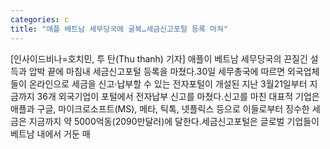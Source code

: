 ```yaml
---
categories: c
title: "애플 베트남 세무당국에 굴복…세금신고포털 등록 마쳐"
---
```

[인사이드비나=호치민, 투 탄(Thu thanh) 기자] 애플이 베트남 세무당국의 끈질긴 설득과 압박 끝에 마침내 세금신고포털 등록을 마쳤다.30일 세무총국에 따르면 외국업체들이 온라인으로 세금을 신고·납부할 수 있는 전자포털이 개설된 지난 3월21일부터 지금까지 36개 외국기업이 포털에서 전자납부 신고를 마쳤다.신고를 마친 대표적 기업은 애플과 구글, 마이크로소프트(MS), 메타, 틱톡, 넷플릭스 등으로 이들로부터 징수한 세금은 지금까지 약 5000억동(2090만달러)에 달한다.세금신고포털은 글로벌 기업들이 베트남 내에서 거둔 매